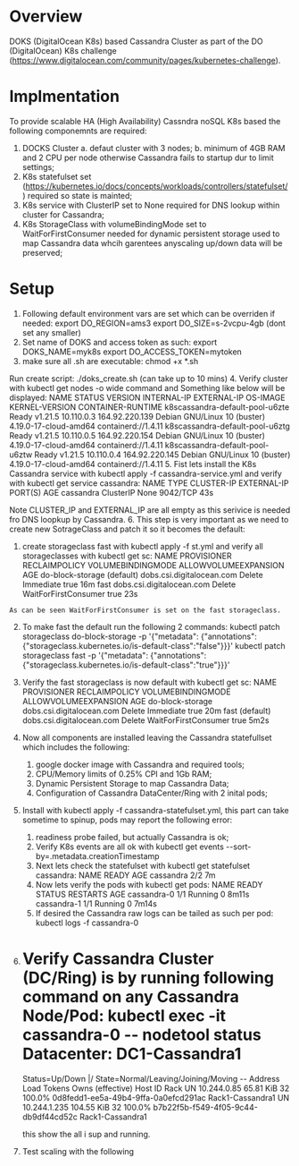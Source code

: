 # Overview
DOKS (DigitalOcean K8s) based Cassandra Cluster as part of the DO (DigitalOcean) K8s challenge (https://www.digitalocean.com/community/pages/kubernetes-challenge).  

# Implmentation
To provide scalable HA (High Availability) Cassndra noSQL K8s based the following componemnts are required:
1. DOCKS Cluster
   a. defaut cluster with 3 nodes;
   b. minimum of 4GB RAM and 2 CPU per node otherwise Cassandra fails to startup dur to limit settings;
3. K8s statefulset set (https://kubernetes.io/docs/concepts/workloads/controllers/statefulset/) required so state is mainted;
4. K8s service with ClusterIP set to None required for DNS lookup within cluster for Cassandra;
5. K8s StorageClass with volumeBindingMode set to WaitForFirstConsumer needed for dynamic persistent storage used to map Cassandra data whcih garentees anyscaling up/down data will be preserved;

# Setup
1. Following default environment vars are set which can be overriden if needed:
  export DO_REGION=ams3
  export DO_SIZE=s-2vcpu-4gb (dont set any smaller)
2. Set name of DOKS and access token as such:
  export DOKS_NAME=myk8s
  export DO_ACCESS_TOKEN=mytoken
3. make sure all .sh are executable:
  chmod +x *.sh
  
  Run create script:
  ./doks_create.sh (can take up to 10 mins)
4. Verify cluster with kubectl get nodes -o wide command and Something like below will be displayed:
NAME                              STATUS   VERSION   INTERNAL-IP   EXTERNAL-IP      OS-IMAGE                       KERNEL-VERSION          CONTAINER-RUNTIME
k8scassandra-default-pool-u6zte   Ready    v1.21.5   10.110.0.3    164.92.220.139   Debian GNU/Linux 10 (buster)   4.19.0-17-cloud-amd64   containerd://1.4.11
k8scassandra-default-pool-u6ztg   Ready    v1.21.5   10.110.0.5    164.92.220.154   Debian GNU/Linux 10 (buster)   4.19.0-17-cloud-amd64   containerd://1.4.11
k8scassandra-default-pool-u6ztw   Ready    v1.21.5   10.110.0.4    164.92.220.145   Debian GNU/Linux 10 (buster)   4.19.0-17-cloud-amd64   containerd://1.4.11
5. Fist lets install the K8s Cassandra service with kubectl apply -f cassandra-service.yml and verify with kubectl get service cassandra:
NAME        TYPE        CLUSTER-IP   EXTERNAL-IP   PORT(S)    AGE
cassandra   ClusterIP   None         <none>        9042/TCP   43s

Note CLUSTER_IP and EXTERNAL_IP are all empty as this serivice is needed fro DNS loopkup by Cassandra.
6. This step is very important as we need to create new SotrageClass and patch it so it becomes the default:
   1. create storageclass fast with kubectl apply -f st.yml and verify all storageclasses with kubectl get sc:
     NAME                         PROVISIONER                 RECLAIMPOLICY   VOLUMEBINDINGMODE      ALLOWVOLUMEEXPANSION   AGE
     do-block-storage (default)   dobs.csi.digitalocean.com   Delete          Immediate              true                   16m
     fast                         dobs.csi.digitalocean.com   Delete          WaitForFirstConsumer   true                   23s
   
    As can be seen WaitForFirstConsumer is set on the fast storageclass.
  2. To make fast the default run the following 2 commands:
    kubectl patch storageclass do-block-storage -p '{"metadata": {"annotations":{"storageclass.kubernetes.io/is-default-class":"false"}}}'
    kubectl patch storageclass fast -p '{"metadata": {"annotations":{"storageclass.kubernetes.io/is-default-class":"true"}}}'
  3. Verify the fast storageclass is now default with kubectl get sc:
    NAME               PROVISIONER                 RECLAIMPOLICY   VOLUMEBINDINGMODE      ALLOWVOLUMEEXPANSION   AGE
    do-block-storage   dobs.csi.digitalocean.com   Delete          Immediate              true                   20m
    fast (default)     dobs.csi.digitalocean.com   Delete          WaitForFirstConsumer   true                   5m2s
7. Now all components are installed leaving the Cassandra statefullset which includes the following: 
   1. google docker image with Cassandra and required tools;
   2. CPU/Memory limits of 0.25% CPI and 1Gb RAM;
   3. Dynamic Persistent Storage to map Cassandra Data;
   4. Configuration of Cassandra DataCenter/Ring with 2 inital pods;
8. Install with kubectl apply -f cassandra-statefulset.yml, this part can take sometime to spinup, pods may report the following error:
   1. readiness probe failed, but actually Cassandra is ok;
   2. Verify K8s events are all ok with kubectl get events --sort-by=.metadata.creationTimestamp
   3. Next lets check the statefulset with kubectl get statefulset cassandra:
      NAME        READY   AGE
      cassandra   2/2     7m
   4. Now lets verify the pods with kubectl get pods:
   NAME          READY   STATUS    RESTARTS   AGE
   cassandra-0   1/1     Running   0          8m11s
   cassandra-1   1/1     Running   0          7m14s
   5. If desired the Cassandra raw logs can be tailed as such per pod:
   kubectl logs -f cassandra-0
9. Verify Cassandra Cluster (DC/Ring) is by running following command on any Cassandra Node/Pod:
   kubectl exec -it cassandra-0 -- nodetool status    
   Datacenter: DC1-Cassandra1
   ==========================
   Status=Up/Down
   |/ State=Normal/Leaving/Joining/Moving
   --  Address       Load       Tokens       Owns (effective)  Host ID                               Rack
   UN  10.244.0.85   65.81 KiB  32           100.0%            0d8fedd1-ee5a-49b4-9ffa-0a0efcd291ac  Rack1-Cassandra1
   UN  10.244.1.235  104.55 KiB 32           100.0%            b7b22f5b-f549-4f05-9c44-db9df44cd52c  Rack1-Cassandra1
 
   this show the all i sup and running.
10. Test scaling with the following
  
   
   
   
   
   
   
